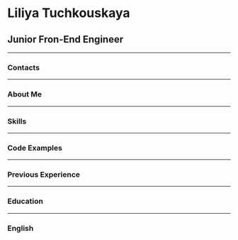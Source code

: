 # Liliya Tuchkouskaya
## Junior Fron-End Engineer

***

### Contacts

***

### About Me

***

### Skills

***

### Code Examples

***

### Previous Experience

***

### Education

***

### English
